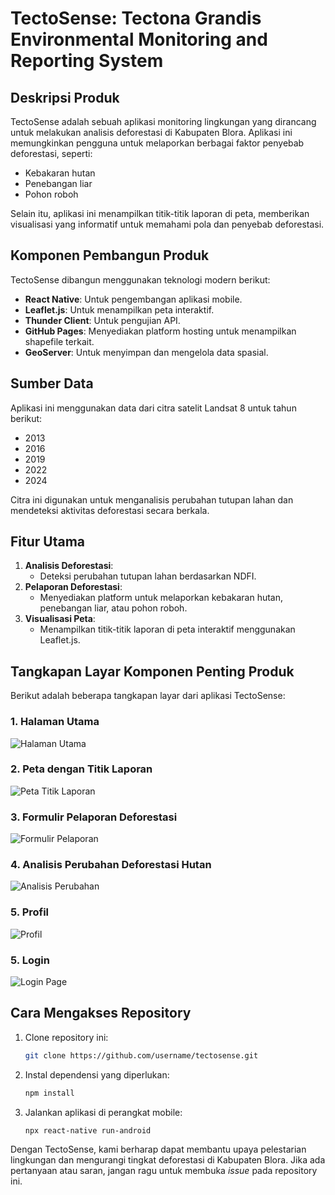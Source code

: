 # TectoSense: Tectona Grandis Environmental Monitoring and Reporting System

## Deskripsi Produk
TectoSense adalah sebuah aplikasi monitoring lingkungan yang dirancang untuk melakukan analisis deforestasi di Kabupaten Blora. Aplikasi ini memungkinkan pengguna untuk melaporkan berbagai faktor penyebab deforestasi, seperti:
- Kebakaran hutan
- Penebangan liar
- Pohon roboh

Selain itu, aplikasi ini menampilkan titik-titik laporan di peta, memberikan visualisasi yang informatif untuk memahami pola dan penyebab deforestasi.

## Komponen Pembangun Produk
TectoSense dibangun menggunakan teknologi modern berikut:
- **React Native**: Untuk pengembangan aplikasi mobile.
- **Leaflet.js**: Untuk menampilkan peta interaktif.
- **Thunder Client**: Untuk pengujian API.
- **GitHub Pages**: Menyediakan platform hosting untuk menampilkan shapefile terkait.
- **GeoServer**: Untuk menyimpan dan mengelola data spasial.

## Sumber Data
Aplikasi ini menggunakan data dari citra satelit Landsat 8 untuk tahun berikut:
- 2013
- 2016
- 2019
- 2022
- 2024

Citra ini digunakan untuk menganalisis perubahan tutupan lahan dan mendeteksi aktivitas deforestasi secara berkala.

## Fitur Utama
1. **Analisis Deforestasi**:
   - Deteksi perubahan tutupan lahan berdasarkan NDFI.
2. **Pelaporan Deforestasi**:
   - Menyediakan platform untuk melaporkan kebakaran hutan, penebangan liar, atau pohon roboh.
3. **Visualisasi Peta**:
   - Menampilkan titik-titik laporan di peta interaktif menggunakan Leaflet.js.

## Tangkapan Layar Komponen Penting Produk
Berikut adalah beberapa tangkapan layar dari aplikasi TectoSense:

### 1. Halaman Utama
![Halaman Utama](./assets/homepage.png)

### 2. Peta dengan Titik Laporan
![Peta Titik Laporan](./assets/plot.png)

### 3. Formulir Pelaporan Deforestasi
![Formulir Pelaporan](./assets/add.png)

### 4. Analisis Perubahan Deforestasi Hutan
![Analisis Perubahan](./assets/analisis.png)

### 5. Profil
![Profil](./assets/profil.png)

### 5. Login
![Login Page](./assets/login.png)

## Cara Mengakses Repository
1. Clone repository ini:
   ```bash
   git clone https://github.com/username/tectosense.git
   ```
2. Instal dependensi yang diperlukan:
   ```bash
   npm install
   ```
3. Jalankan aplikasi di perangkat mobile:
   ```bash
   npx react-native run-android
   ```

Dengan TectoSense, kami berharap dapat membantu upaya pelestarian lingkungan dan mengurangi tingkat deforestasi di Kabupaten Blora. Jika ada pertanyaan atau saran, jangan ragu untuk membuka *issue* pada repository ini.

